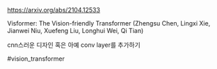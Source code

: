 https://arxiv.org/abs/2104.12533

Visformer: The Vision-friendly Transformer (Zhengsu Chen, Lingxi Xie, Jianwei Niu, Xuefeng Liu, Longhui Wei, Qi Tian)

cnn스러운 디자인 혹은 아예 conv layer를 추가하기

#vision_transformer 